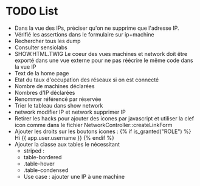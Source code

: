 TODO List
=========
* Dans la vue des IPs, préciser qu'on ne supprime que l'adresse IP.
* Vérifié les assertions dans le formulaire sur ip+machine
* Rechercher tous les dump
* Consulter sensiolabs
* SHOW.HTML.TWIG Le coeur des vues machines et network doit être exporté dans une vue externe pour ne pas réécrire le même code dans la vue IP
* Text de la home page
* Etat du taux d'occupation des réseaux si on est connecté
* Nombre de machines déclarées
* Nombres d'IP déclarées
* Renommer référencé par réservée
* Trier le tableau dans show network
* network modifier IP et network supprimer IP
* Retirer les hacks pour ajouter des icones par javascript et utiliser la clef icon comme dans le fichier NetworkController::createLinkForm
* Ajouter les droits sur les boutons icones : {% if is_granted("ROLE") %} Hi {{ app.user.username }} {% endif %}
* Ajouter la classe aux tables le nécessitant  
    *  striped : <table class="table table-striped">
    *  table-bordered
    *  .table-hover
    *  .table-condensed
* Use case : ajouter une IP à une machine
